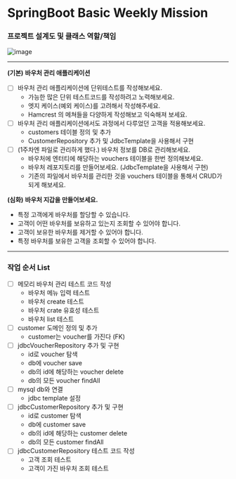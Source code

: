 # SpringBoot Basic Weekly Mission

### 프로젝트 설계도 및 클래스 역할/책임
![image](https://github.com/sujjangOvO/springboot-basic/assets/89267864/a809b214-0ac2-42aa-be37-b62fb27e9645)



---
**(기본)** **바우처 관리 애플리케이션**

- [ ]  바우처 관리 애플리케이션에 단위테스트를 작성해보세요.
    - 가능한 많은 단위 테스트코드를 작성하려고 노력해보세요.
    - 엣지 케이스(예외 케이스)를 고려해서 작성해주세요.
    - Hamcrest 의 메쳐들을 다양하게 작성해보고 익숙해져 보세요.
- [ ]  바우처 관리 애플리케이션에서도 과정에서 다루었던 고객을 적용해보세요.
    - customers 테이블 정의 및 추가
    - CustomerRepository 추가 및 JdbcTemplate을 사용해서 구현
- [ ]  (1주차엔 파일로 관리하게 했다.) 바우처 정보를 DB로 관리해보세요.
    - 바우처에 엔터티에 해당하는 vouchers 테이블을 한번 정의해보세요.
    - 바우처 레포지토리를 만들어보세요. (JdbcTemplate을 사용해서 구현)
    - 기존의 파일에서 바우처를 관리한 것을 vouchers 테이블을 통해서 CRUD가 되게 해보세요.

**(심화)** **바우처 지갑을 만들어보세요.**

- 특정 고객에게 바우처를 할당할 수 있습니다.
- 고객이 어떤 바우처를 보유하고 있는지 조회할 수 있어야 합니다.
- 고객이 보유한 바우처를 제거할 수 있어야 합니다.
- 특정 바우처를 보유한 고객을 조회할 수 있어야 합니다.

---
### 작업 순서 List
- [ ] 메모리 바우처 관리 테스트 코드 작성
    - 바우처 메뉴 입력 테스트
    - 바우처 create 테스트
    - 바우처 crate 유효성 테스트
    - 바우처 list 테스트
- [ ] customer 도메인 정의 및 추가
    - customer는 voucher를 가진다 (FK)
- [ ] jdbcVoucherRepository 추가 및 구현
    - id로 voucher 탐색
    - db에 voucher save
    - db의 id에 해당하는 voucher delete
    - db의 모든 voucher findAll
- [ ] mysql db와 연결
    - jdbc template 설정
- [ ] jdbcCustomerRepository 추가 및 구현
    - id로 customer 탐색
    - db에 customer save
    - db의 id에 해당하는 customer delete
    - db의 모든 customer findAll
- [ ] jdbcCustomerRepository 테스트 코드 작성
    - 고객 조회 테스트
    - 고객이 가진 바우처 조회 테스트
